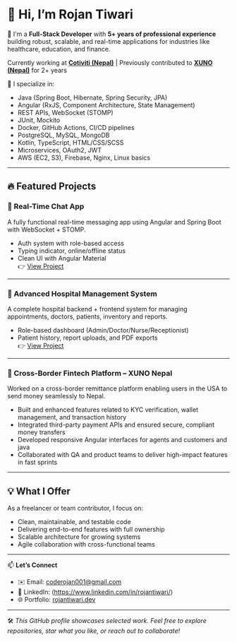 # 👋 Hi, I’m Rojan Tiwari

🎯 I'm a **Full-Stack Developer** with **5+ years of professional experience** building robust, scalable, and real-time applications for industries like healthcare, education, and finance.

 Currently working at **[Cotiviti (Nepal)](https://www.cotiviti.com.np)** | Previously contributed to **[XUNO (Nepal)](https://nepal.xuno.co)** for 2+ years

🚀 I specialize in:
-  Java (Spring Boot, Hibernate, Spring Security, JPA)
-  Angular (RxJS, Component Architecture, State Management)
-  REST APIs, WebSocket (STOMP)
-  JUnit, Mockito
-  Docker, GitHub Actions, CI/CD pipelines
-  PostgreSQL, MySQL, MongoDB
-  Kotlin, TypeScript, HTML/CSS/SCSS
-  Microservices, OAuth2, JWT
-  AWS (EC2, S3), Firebase, Nginx, Linux basics

---

## 🔥 Featured Projects

### 💬 Real-Time Chat App
A fully functional real-time messaging app using Angular and Spring Boot with WebSocket + STOMP.
- Auth system with role-based access
- Typing indicator, online/offline status
- Clean UI with Angular Material  
👉 [View Project](#)

---

### 🏥 Advanced Hospital Management System
A complete hospital backend + frontend system for managing appointments, doctors, patients, inventory and reports.
- Role-based dashboard (Admin/Doctor/Nurse/Receptionist)
- Patient history, report uploads, and PDF exports  
👉 [View Project](#)

---

### 💸 Cross-Border Fintech Platform – XUNO Nepal
Worked on a cross-border remittance platform enabling users in the USA to send money seamlessly to Nepal.

- Built and enhanced features related to KYC verification, wallet management, and transaction history
- Integrated third-party payment APIs and ensured secure, compliant money transfers
- Developed responsive Angular interfaces for agents and customers and java
- Collaborated with QA and product teams to deliver high-impact features in fast sprints

---

## 💡 What I Offer

As a freelancer or team contributor, I focus on:
- Clean, maintainable, and testable code
- Delivering end-to-end features with full ownership
- Scalable architecture for growing systems
- Agile collaboration with cross-functional teams

---

📫 **Let’s Connect**  
- ✉️ Email: [coderojan001@gmail.com](mailto:coderojan001@gmail.com)  
- 💼 LinkedIn: (https://www.linkedin.com/in/rojantiwari/)
- 🌐 Portfolio: [rojantiwari.dev](#) 

---

🛠️ *This GitHub profile showcases selected work. Feel free to explore repositories, star what you like, or reach out to collaborate!*
